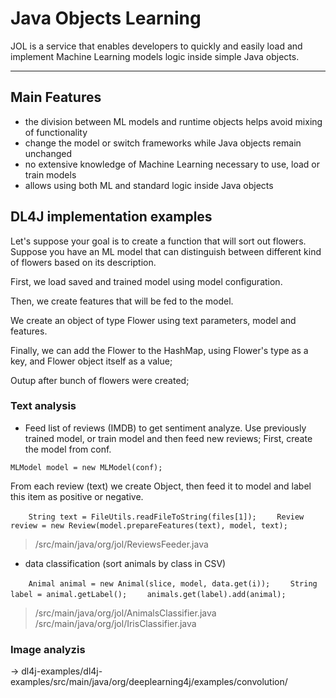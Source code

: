 # Java Objects Learning

JOL is a service that enables developers to quickly and easily load and implement Machine Learning models logic inside simple Java objects.

---
## Main Features

- the division between ML models and runtime objects helps avoid mixing of functionality
- change the model or switch frameworks while Java objects remain unchanged
- no extensive knowledge of Machine Learning necessary to use, load or train models
- allows using both ML and standard logic inside Java objects

## DL4J implementation examples
Let's suppose your goal is to create a function that will sort out flowers. Suppose you have an ML model that can distinguish between different kind of flowers based on its description.

First, we load saved and trained model using model configuration.

Then,  we create features that will be fed to the model.

We create an object of type Flower using text parameters, model and features.

Finally, we can add the Flower to the HashMap, using Flower's type as a key, and Flower object itself as a value;

Outup after bunch of flowers were created;

### Text analysis

 - Feed list of reviews (IMDB) to get sentiment analyze. Use previously trained model, or train model and then feed new reviews;
First, create the model from conf. 

`MLModel model = new MLModel(conf);`

From each review (text) we create Object, then feed it to model and label this item as positive or negative.

`    String text = FileUtils.readFileToString(files[1]);`
`    Review review = new Review(model.prepareFeatures(text), model, text);`

> /src/main/java/org/jol/ReviewsFeeder.java

- data classification (sort animals by class in CSV)

`    Animal animal = new Animal(slice, model, data.get(i));`
`    String label = animal.getLabel();`
`    animals.get(label).add(animal);` 

> /src/main/java/org/jol/AnimalsClassifier.java
> /src/main/java/org/jol/IrisClassifier.java


### Image analyzis

-> dl4j-examples/dl4j-examples/src/main/java/org/deeplearning4j/examples/convolution/